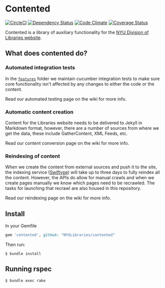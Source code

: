 # Contented

[![CircleCI](https://circleci.com/gh/NYULibraries/contented.svg?style=svg)](https://circleci.com/gh/NYULibraries/contented)
[![Dependency Status](https://gemnasium.com/NYULibraries/contented.svg)](https://gemnasium.com/NYULibraries/contented)
[![Code Climate](https://codeclimate.com/github/NYULibraries/contented/badges/gpa.svg)](https://codeclimate.com/github/NYULibraries/contented)
[![Coverage Status](https://coveralls.io/repos/github/NYULibraries/contented/badge.svg?branch=master)](https://coveralls.io/github/NYULibraries/contented?branch=master)

Contented is a library of auxiliary functionality for the [NYU Division of Libraries website](/NYULibraries/library.nyu.edu).

## What does contented do?

### Automated integration tests

In the [`features`](tree/master/features) folder we maintain cucumber integration tests to make sure core functionality isn't affected by any changes to either the code or the content.

Read our automated testing page on the wiki for more info.

### Automatic content creation

Content for the Libraries website needs to be delivered to Jekyll in Markdown format, however, there are a number of sources from where we get the data, these include GatherContent, XML Feeds, etc.

Read our content conversion page on the wiki for more info.

### Reindexing of content

When we create the content from external sources and push it to the site, the indexing service ([Swiftype](https://swiftype.com/documentation/overview)) will take up to three days to fully reindex all the content. However, the APIs do allow for manual crawls and when we create pages manually we know which pages need to be recrawled. The tasks for launching that recrawl are also housed in this repository.

Read our reindexing page on the wiki for more info.

## Install

In your Gemfile

```ruby
gem 'contented', github: "NYULibraries/contented"
```

Then run:

```shell
$ bundle install
```

## Running rspec

```shell
$ bundle exec rake
```
